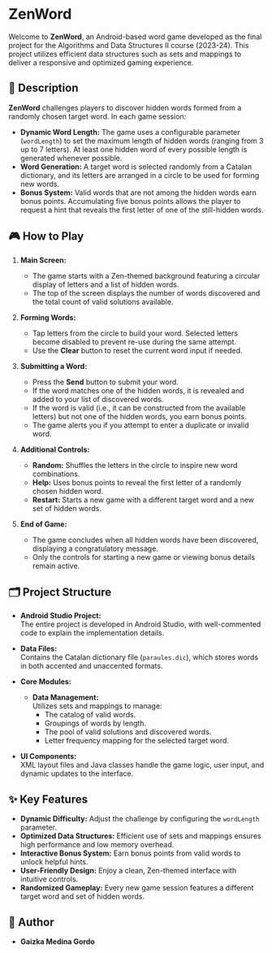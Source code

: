 # ZenWord

Welcome to **ZenWord**, an Android-based word game developed as the final project for the Algorithms and Data Structures II course (2023-24). This project utilizes efficient data structures such as sets and mappings to deliver a responsive and optimized gaming experience.

## 📖 Description

**ZenWord** challenges players to discover hidden words formed from a randomly chosen target word. In each game session:
- **Dynamic Word Length:** The game uses a configurable parameter (`wordLength`) to set the maximum length of hidden words (ranging from 3 up to 7 letters). At least one hidden word of every possible length is generated whenever possible.
- **Word Generation:** A target word is selected randomly from a Catalan dictionary, and its letters are arranged in a circle to be used for forming new words.
- **Bonus System:** Valid words that are not among the hidden words earn bonus points. Accumulating five bonus points allows the player to request a hint that reveals the first letter of one of the still-hidden words.

## 🎮 How to Play

1. **Main Screen:**
   - The game starts with a Zen-themed background featuring a circular display of letters and a list of hidden words.
   - The top of the screen displays the number of words discovered and the total count of valid solutions available.

2. **Forming Words:**
   - Tap letters from the circle to build your word. Selected letters become disabled to prevent re-use during the same attempt.
   - Use the **Clear** button to reset the current word input if needed.

3. **Submitting a Word:**
   - Press the **Send** button to submit your word.
   - If the word matches one of the hidden words, it is revealed and added to your list of discovered words.
   - If the word is valid (i.e., it can be constructed from the available letters) but not one of the hidden words, you earn bonus points.
   - The game alerts you if you attempt to enter a duplicate or invalid word.

4. **Additional Controls:**
   - **Random:** Shuffles the letters in the circle to inspire new word combinations.
   - **Help:** Uses bonus points to reveal the first letter of a randomly chosen hidden word.
   - **Restart:** Starts a new game with a different target word and a new set of hidden words.

5. **End of Game:**
   - The game concludes when all hidden words have been discovered, displaying a congratulatory message.
   - Only the controls for starting a new game or viewing bonus details remain active.

## 🗂 Project Structure

- **Android Studio Project:**  
  The entire project is developed in Android Studio, with well-commented code to explain the implementation details.
  
- **Data Files:**  
  Contains the Catalan dictionary file (`paraules.dic`), which stores words in both accented and unaccented formats.
  
- **Core Modules:**
  - **Data Management:**  
    Utilizes sets and mappings to manage:
    - The catalog of valid words.
    - Groupings of words by length.
    - The pool of valid solutions and discovered words.
    - Letter frequency mapping for the selected target word.
  
- **UI Components:**  
  XML layout files and Java classes handle the game logic, user input, and dynamic updates to the interface.

## ✨ Key Features

- **Dynamic Difficulty:** Adjust the challenge by configuring the `wordLength` parameter.
- **Optimized Data Structures:** Efficient use of sets and mappings ensures high performance and low memory overhead.
- **Interactive Bonus System:** Earn bonus points from valid words to unlock helpful hints.
- **User-Friendly Design:** Enjoy a clean, Zen-themed interface with intuitive controls.
- **Randomized Gameplay:** Every new game session features a different target word and set of hidden words.

## 📢 Author

- **Gaizka Medina Gordo**

